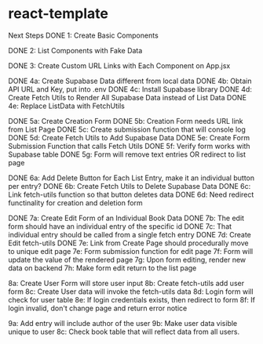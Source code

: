 # react-template
Next Steps
DONE 1: Create Basic Components

DONE 2: List Components with Fake Data

DONE 3: Create Custom URL Links with Each Component on App.jsx

DONE 4a: Create Supabase Data different from local data
DONE 4b: Obtain API URL and Key, put into .env
DONE 4c: Install Supabase library
DONE 4d: Create Fetch Utils to Render All Supabase Data instead of List Data
DONE 4e: Replace ListData with FetchUtils

DONE 5a: Create Creation Form
DONE 5b: Creation Form needs URL link from List Page
DONE 5c: Create submission function that will console log
DONE 5d: Create Fetch Utils to Add Supabase Data
DONE 5e: Create Form Submission Function that calls Fetch Utils
DONE 5f: Verify form works with Supabase table
DONE 5g: Form will remove text entries OR redirect to list page

DONE 6a: Add Delete Button for Each List Entry, make it an individual button per entry?
DONE 6b: Create Fetch Utils to Delete Supabase Data
DONE 6c: Link fetch-utils function so that button deletes data
DONE 6d: Need redirect functinality for creation and deletion form

DONE 7a: Create Edit Form of an Individual Book Data
DONE 7b: The edit form should have an individual entry of the specific id
DONE 7c: That individual entry should be called from a single fetch entry
DONE 7d: Create Edit fetch-utils
DONE 7e: Link from Create Page should procedurally move to unique edit page
7e: Form submission function for edit page
7f: Form will update the value of the rendered page
7g: Upon form editing, render new data on backend
7h: Make form edit return to the list page

8a: Create User Form will store user input
8b: Create fetch-utils add user form
8c: Create User data will invoke the fetch-utils data
8d: Login form will check for user table
8e: If login credentials exists, then redirect to form
8f: If login invalid, don't change page and return error notice

9a: Add entry will include author of the user
9b: Make user data visible unique to user
8c: Check book table that will reflect data from all users.